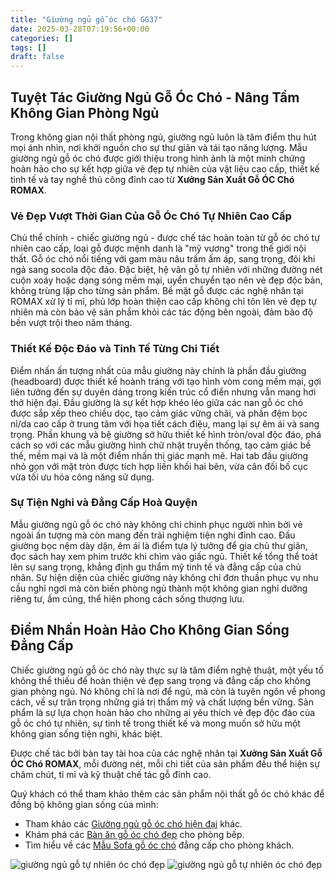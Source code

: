 ```yaml
---
title: "Giường ngủ gỗ óc chó GG37"
date: 2025-03-28T07:19:56+00:00
categories: []
tags: []
draft: false
---
```

## Tuyệt Tác Giường Ngủ Gỗ Óc Chó - Nâng Tầm Không Gian Phòng Ngủ

Trong không gian nội thất phòng ngủ, giường ngủ luôn là tâm điểm thu hút mọi ánh nhìn, nơi khởi nguồn cho sự thư giãn và tái tạo năng lượng. Mẫu giường ngủ gỗ óc chó được giới thiệu trong hình ảnh là một minh chứng hoàn hảo cho sự kết hợp giữa vẻ đẹp tự nhiên của vật liệu cao cấp, thiết kế tinh tế và tay nghề thủ công đỉnh cao từ **Xưởng Sản Xuất Gỗ ÓC Chó ROMAX**.

### Vẻ Đẹp Vượt Thời Gian Của Gỗ Óc Chó Tự Nhiên Cao Cấp

Chủ thể chính - chiếc giường ngủ - được chế tác hoàn toàn từ gỗ óc chó tự nhiên cao cấp, loại gỗ được mệnh danh là "mỹ vương" trong thế giới nội thất. Gỗ óc chó nổi tiếng với gam màu nâu trầm ấm áp, sang trọng, đôi khi ngả sang socola độc đáo. Đặc biệt, hệ vân gỗ tự nhiên với những đường nét cuộn xoáy hoặc dạng sóng mềm mại, uyển chuyển tạo nên vẻ đẹp độc bản, không trùng lặp cho từng sản phẩm. Bề mặt gỗ được các nghệ nhân tại ROMAX xử lý tỉ mỉ, phủ lớp hoàn thiện cao cấp không chỉ tôn lên vẻ đẹp tự nhiên mà còn bảo vệ sản phẩm khỏi các tác động bên ngoài, đảm bảo độ bền vượt trội theo năm tháng.

### Thiết Kế Độc Đáo và Tinh Tế Từng Chi Tiết

Điểm nhấn ấn tượng nhất của mẫu giường này chính là phần đầu giường (headboard) được thiết kế hoành tráng với tạo hình vòm cong mềm mại, gợi liên tưởng đến sự duyên dáng trong kiến trúc cổ điển nhưng vẫn mang hơi thở hiện đại. Đầu giường là sự kết hợp khéo léo giữa các nan gỗ óc chó được sắp xếp theo chiều dọc, tạo cảm giác vững chãi, và phần đệm bọc nỉ/da cao cấp ở trung tâm với họa tiết cách điệu, mang lại sự êm ái và sang trọng. Phần khung và bệ giường sở hữu thiết kế hình tròn/oval độc đáo, phá cách so với các mẫu giường hình chữ nhật truyền thống, tạo cảm giác bề thế, mềm mại và là một điểm nhấn thị giác mạnh mẽ. Hai tab đầu giường nhỏ gọn với mặt tròn được tích hợp liền khối hai bên, vừa cân đối bố cục vừa tối ưu hóa công năng sử dụng.

### Sự Tiện Nghi và Đẳng Cấp Hoà Quyện

Mẫu giường ngủ gỗ óc chó này không chỉ chinh phục người nhìn bởi vẻ ngoài ấn tượng mà còn mang đến trải nghiệm tiện nghi đỉnh cao. Đầu giường bọc nệm dày dặn, êm ái là điểm tựa lý tưởng để gia chủ thư giãn, đọc sách hay xem phim trước khi chìm vào giấc ngủ. Thiết kế tổng thể toát lên sự sang trọng, khẳng định gu thẩm mỹ tinh tế và đẳng cấp của chủ nhân. Sự hiện diện của chiếc giường này không chỉ đơn thuần phục vụ nhu cầu nghỉ ngơi mà còn biến phòng ngủ thành một không gian nghỉ dưỡng riêng tư, ấm cúng, thể hiện phong cách sống thượng lưu.

## Điểm Nhấn Hoàn Hảo Cho Không Gian Sống Đẳng Cấp

Chiếc giường ngủ gỗ óc chó này thực sự là tâm điểm nghệ thuật, một yếu tố không thể thiếu để hoàn thiện vẻ đẹp sang trọng và đẳng cấp cho không gian phòng ngủ. Nó không chỉ là nơi để ngủ, mà còn là tuyên ngôn về phong cách, về sự trân trọng những giá trị thẩm mỹ và chất lượng bền vững. Sản phẩm là sự lựa chọn hoàn hảo cho những ai yêu thích vẻ đẹp độc đáo của gỗ óc chó tự nhiên, sự tinh tế trong thiết kế và mong muốn sở hữu một không gian sống tiện nghi, khác biệt.

Được chế tác bởi bàn tay tài hoa của các nghệ nhân tại **Xưởng Sản Xuất Gỗ ÓC Chó ROMAX**, mỗi đường nét, mỗi chi tiết của sản phẩm đều thể hiện sự chăm chút, tỉ mỉ và kỹ thuật chế tác gỗ đỉnh cao.

Quý khách có thể tham khảo thêm các sản phẩm nội thất gỗ óc chó khác để đồng bộ không gian sống của mình:

* Tham khảo các [Giường ngủ gỗ óc chó hiện đại](https://romax.vn/danh-muc/phong-ngu/giuong-go-oc-cho/) khác.
* Khám phá các [Bàn ăn gỗ óc chó đẹp](https://romax.vn/danh-muc/phong-bep/ban-an-go-oc-cho/) cho phòng bếp.
* Tìm hiểu về các [Mẫu Sofa gỗ óc chó](https://romax.vn/danh-muc/phong-khach/sofa-go-oc-cho/) đẳng cấp cho phòng khách.

![giường ngủ gỗ tự nhiên óc chó đẹp](/img/giuong/gg37/giuong-go-oc-cho-gg37-48.webp)
![giường ngủ gỗ tự nhiên óc chó đẹp](/img/giuong/gg37/giuong-go-oc-cho-gg37-49.webp)